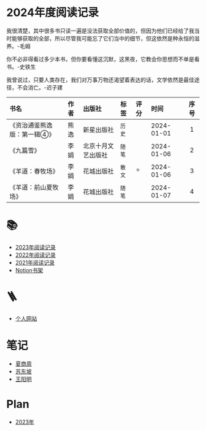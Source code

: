# 2024年度阅读记录

我很清楚，其中很多书只读一遍是没法获取全部价值的，但因为他们已经给了我当时能够获取的全部，所以尽管我可能忘了它们当中的细节，但这依然是种永恒的滋养。-毛姆

你不必非得看过多少本书，但你要看懂这沉默，这黑夜，它教会你思想而不单是看书。-史铁生

我曾说过，只要人类存在，我们对万事万物还渴望着表达的话，文学依然是最佳途径，不会消亡。-迟子建

| 书名 | 作者 | 出版社 | 标签 | 评分 | 时间 | 序号 |
| :--- | :--- | :--- | :--- | :--- | :--- | :---: |
| 《资治通鉴熊逸版：第一辑④》 | 熊逸 | 新星出版社 | `历史` |  | 2024-01-01 | 1 |
| 《九篇雪》 | 李娟 | 北京十月文艺出版社 | `随笔` |  | 2024-01-06 | 2 |
| 《羊道：春牧场》 | 李娟 | 花城出版社 | `散文` | ⭐️ | 2024-01-06 | 3 |
| 《羊道：前山夏牧场》 | 李娟 | 花城出版社 | `随笔` |  | 2024-01-07 | 4 |

# :books:

- <a href="./readingLog/2023.md">2023年阅读记录</a>
- <a href="./readingLog/2022.md">2022年阅读记录</a>
- <a href="./readingLog/2021.md">2021年阅读记录</a>
- <a href='https://www.notion.so/xiazhaohui/9773693f069441dbab015523f9e402ed?v=ef6228f4953646e5a0f098fbfd1d8427' target='_blank'>Notion书架</a>

# 🪜

- <a href='https://xiazhaohui.com/library' target='_blank'>个人网站</a>

# 笔记

- <a href="./notes/夏商周.md">夏商周</a>
- <a href="./notes/苏东坡.md">苏东坡</a>
- <a href="./notes/王阳明.md">王阳明</a>

# Plan

- <a href="./plans/plan2023.md">2023年</a>
